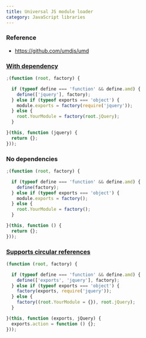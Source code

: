 ```yaml
---
title: Universal JS module loader
category: JavaScript libraries
---
```


### Reference

 * <https://github.com/umdjs/umd>

### [With dependency](https://github.com/umdjs/umd/blob/master/amdWebGlobal.js)

~~~ js
;(function (root, factory) {

  if (typeof define === 'function' && define.amd) {
    define(['jquery'], factory);
  } else if (typeof exports === 'object') {
    module.exports = factory(require('jquery'));
  } else {
    root.YourModule = factory(root.jQuery);
  }

}(this, function (jquery) {
  return {};
}));
~~~

### No dependencies

~~~ js
;(function (root, factory) {

  if (typeof define === 'function' && define.amd) {
    define(factory);
  } else if (typeof exports === 'object') {
    module.exports = factory();
  } else {
    root.YourModule = factory();
  }

}(this, function () {
  return {};
}));
~~~

### [Supports circular references](https://github.com/umdjs/umd/blob/master/commonjsStrict.js)

~~~ js
(function (root, factory) {

  if (typeof define === 'function' && define.amd) {
    define(['exports', 'jquery'], factory);
  } else if (typeof exports === 'object') {
    factory(exports, require('jquery'));
  } else {
    factory((root.YourModule = {}), root.jQuery);
  }

}(this, function (exports, jQuery) {
  exports.action = function () {};
}));
~~~
